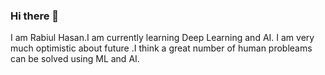 ### Hi there 👋
I am Rabiul Hasan.I am currently learning Deep Learning and AI. I am very much optimistic about future .I think a great number of human probleams can be solved using ML and AI.

<!--
**RabiulHasan0001/RabiulHasan0001** is a ✨ _special_ ✨ repository because its `README.md` (this file) appears on your GitHub profile.

Here are some ideas to get you started:

- 🔭 I’m currently working on AI Virtual Assistant project.
- 🌱 I’m currently learning  Deep Learning and AI.
- 👯 I’m looking to collaborate on any Deep Learning project.
- 🤔 I’m looking for help with Neuralink.
- 💬 Ask me about Machine Learning.
- 📫 You can reach me: www.linkedin.com/in/md-rabiul-hasan-55452416a
- ⚡ Fun fact:I am alian.
-->
